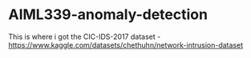 # AIML339-anomaly-detection

This is where i got the CIC-IDS-2017 dataset - https://www.kaggle.com/datasets/chethuhn/network-intrusion-dataset
